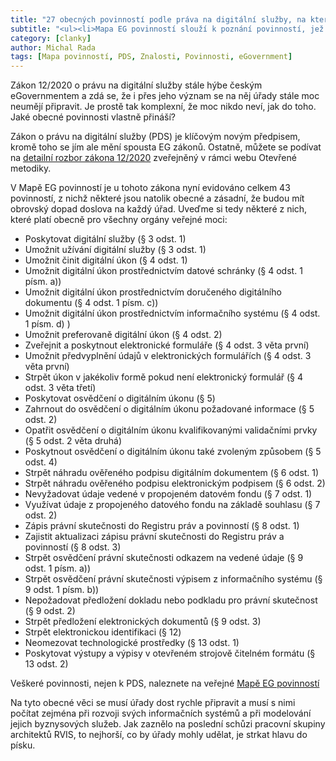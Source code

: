 ```yaml
---
title: "27 obecných povinností podle práva na digitální služby, na které se musí úřady připravit"
subtitle: "<ul><li>Mapa EG povinností slouží k poznání povinností, jež musejí úřady naplňovat.<li>Zákon 12/2020 o právu na digitální služby stanoví celkem 43 povinností.<li>27 z nich platí obecně pro celou veřejnou správu a jde o zcela zásadní věci.</ul>"
category: [clanky]
author: Michal Rada
tags: [Mapa povinností, PDS, Znalosti, Povinnosti, eGovernment]
---
```


Zákon 12/2020 o právu na digitální služby stále hýbe českým eGovernmentem a zdá se, že i přes jeho význam se na něj úřady stále moc neumějí připravit. Je prostě tak komplexní, že moc nikdo neví, jak do toho. Jaké obecné povinnosti vlastně přináší?

Zákon o právu na digitální služby (PDS) je klíčovým novým předpisem, kromě toho se jím ale mění spousta EG zákonů. Ostatně, můžete se podívat na [detailní rozbor zákona 12/2020](http://www.openczeg.cz//otevrene-metodiky/legislativa/pds_rozbor/) zveřejněný v rámci webu Otevřené metodiky.

V Mapě EG povinností je u tohoto zákona nyní evidováno celkem 43 povinností, z nichž některé jsou natolik obecné a zásadní, že budou mít obrovský dopad doslova na každý úřad. Uveďme si tedy některé z nich, které platí obecně pro všechny orgány veřejné moci:

- Poskytovat digitální služby (§ 3 odst. 1)
- Umožnit užívání digitální služby (§ 3 odst. 1)
- Umožnit činit digitální úkon (§ 4 odst. 1)
- Umožnit digitální úkon prostřednictvím datové schránky (§ 4 odst. 1 písm. a))
- Umožnit digitální úkon prostřednictvím doručeného digitálního dokumentu (§ 4 odst. 1 písm. c))
- Umožnit digitální úkon prostřednictvím informačního systému (§ 4 odst. 1 písm. d) )
- Umožnit preferovaně digitální úkon (§ 4 odst. 2)
- Zveřejnit a poskytnout elektronické formuláře (§ 4 odst. 3 věta první)
- Umožnit předvyplnění údajů v elektronických formulářích (§ 4 odst. 3 věta první)
- Strpět úkon v jakékoliv formě pokud není elektronický formulář (§ 4 odst. 3 věta třetí)
- Poskytovat osvědčení o digitálním úkonu (§ 5)
- Zahrnout do osvědčení o digitálním úkonu požadované informace (§ 5 odst. 2)
- Opatřit osvědčení o digitálním úkonu kvalifikovanými validačními prvky (§ 5 odst. 2 věta druhá)
- Poskytnout osvědčení o digitálním úkonu také zvoleným způsobem (§ 5 odst. 4)
- Strpět náhradu ověřeného podpisu digitálním dokumentem (§ 6 odst. 1)
- Strpět náhradu ověřeného podpisu elektronickým podpisem (§ 6 odst. 2)
- Nevyžadovat údaje vedené v propojeném datovém fondu (§ 7 odst. 1)
- Využívat údaje z propojeného datového fondu na základě souhlasu (§ 7 odst. 2)
- Zápis právní skutečnosti do Registru práv a povinností (§ 8 odst. 1)
- Zajistit aktualizaci zápisu právní skutečnosti do Registru práv a povinností (§ 8 odst. 3)
- Strpět osvědčení právní skutečnosti odkazem na vedené údaje (§ 9 odst. 1 písm. a))
- Strpět osvědčení právní skutečnosti výpisem z informačního systému (§ 9 odst. 1 písm. b))
- Nepožadovat předložení dokladu nebo podkladu pro právní skutečnost (§ 9 odst. 2)
- Strpět předložení elektronických dokumentů (§ 9 odst. 3)
- Strpět elektronickou identifikaci (§ 12)
- Neomezovat technologické prostředky (§ 13 odst. 1)
- Poskytovat výstupy a výpisy v otevřeném strojově čitelném formátu (§ 13 odst. 2)



Veškeré povinnosti, nejen k PDS, naleznete na veřejné [Mapě EG povinností](https://openczeg.CZ/povinnosti)

Na tyto obecné věci se musí úřady dost rychle připravit a musí s nimi počítat zejména při rozvoji svých informačních systémů a při modelování jejich byznysových služeb. Jak zaznělo na poslední schůzi pracovní skupiny architektů RVIS, to nejhorší, co by úřady mohly udělat, je strkat hlavu do písku.
